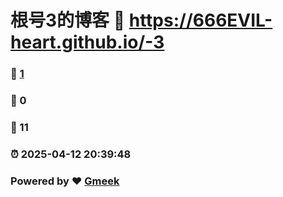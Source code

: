 # 根号3的博客 :link: https://666EVIL-heart.github.io/-3 
### :page_facing_up: [1](https://666EVIL-heart.github.io/-3/tag.html) 
### :speech_balloon: 0 
### :hibiscus: 11 
### :alarm_clock: 2025-04-12 20:39:48 
### Powered by :heart: [Gmeek](https://github.com/Meekdai/Gmeek)
